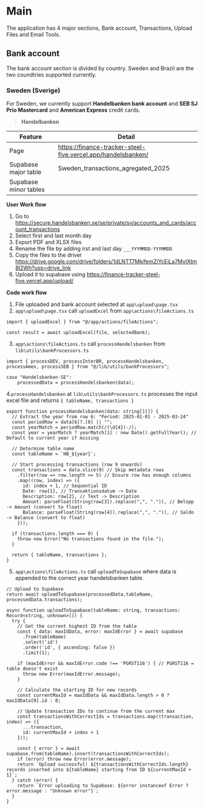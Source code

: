 # Main

The application has 4 major sections, Bank account, Transactions, Upload Files and Email Tools.

## Bank account

The bank account section is divided by country. Sweden and Brazil are the two coundtries supported currently.

### Sweden (Sverige)

For Sweden, we currently support **Handelbanken bank account** and **SEB SJ Prio Mastercard** and **American Express** credit cards.

> **Handelbanken**

| Feature               | Detail                                                       |
| --------------------- | ------------------------------------------------------------ |
| Page                  | https://finance-tracker-steel-five.vercel.app/handelsbanken/ |
| Supabase major table  | Sweden_transactions_agregated_2025                           |
| Supabase minor tables |                                                              |

**User Work flow**

1. Go to https://secure.handelsbanken.se/se/private/sv/accounts_and_cards/account_transactions
2. Select first and last month day
3. Export PDF and XLSX files
4. Rename the file by adding irst and last day `___YYYMMDD-YYYMMDD`
5. Copy the files to the driver https://drive.google.com/drive/folders/1dLNTT7MkifemZiYcEjLa7MvIXtm8I2Wh?usp=drive_link
6. Upload it to supabase using https://finance-tracker-steel-five.vercel.app/upload/

**Code work flow**

1. File uploaded and bank account selected at `app\upload\page.tsx`
2. `app\upload\page.tsx` call `uploadExcel` from `app\actions\fileActions.ts`

```
import { uploadExcel } from "@/app/actions/fileActions";

const result = await uploadExcel(file, selectedBank);
```

3. `app\actions\fileActions.ts` call `processHandelsbanken` from `lib\utils\bankProcessors.ts`

```
import { processDEV, processInterBR, processHandelsbanken, processAmex, processSEB } from "@/lib/utils/bankProcessors";

case "Handelsbanken-SE":
    processedData = processHandelsbanken(data);
```

4.`processHandelsbanken` at `lib\utils\bankProcessors.ts` processes the input excel file and returns `{ tableName, transactions }`

```
export function processHandelsbanken(data: string[][]) {
  // Extract the year from row 6: "Period: 2025-01-01 - 2025-03-24"
  const periodRow = data[6]?.[0] || "";
  const yearMatch = periodRow.match(/(\d{4})-/);
  const year = yearMatch ? yearMatch[1] : new Date().getFullYear(); // Default to current year if missing

  // Determine table name
  const tableName = `HB_${year}`;

  // Start processing transactions (row 9 onwards)
  const transactions = data.slice(9) // Skip metadata rows
    .filter(row => row.length >= 5) // Ensure row has enough columns
    .map((row, index) => ({
      id: index + 1, // Sequential ID
      Date: row[1], // Transaktionsdatum -> Date
      Description: row[2], // Text -> Description
      Amount: parseFloat(String(row[3]).replace(",", ".")), // Belopp -> Amount (convert to float)
      Balance: parseFloat(String(row[4]).replace(",", ".")), // Saldo -> Balance (convert to float)
    }));

  if (transactions.length === 0) {
    throw new Error("No transactions found in the file.");
  }

  return { tableName, transactions };
}
```

5. `app\actions\fileActions.ts` call `uploadToSupabase` where data is appended to the correct year handelsbanken table.

```
// Upload to Supabase
return await uploadToSupabase(processedData.tableName, processedData.transactions);

async function uploadToSupabase(tableName: string, transactions: Record<string, unknown>[]) {
  try {
    // Get the current highest ID from the table
    const { data: maxIdData, error: maxIdError } = await supabase
      .from(tableName)
      .select('id')
      .order('id', { ascending: false })
      .limit(1);

    if (maxIdError && maxIdError.code !== 'PGRST116') { // PGRST116 = table doesn't exist
      throw new Error(maxIdError.message);
    }

    // Calculate the starting ID for new records
    const currentMaxId = maxIdData && maxIdData.length > 0 ? maxIdData[0].id : 0;

    // Update transaction IDs to continue from the current max
    const transactionsWithCorrectIds = transactions.map((transaction, index) => ({
      ...transaction,
      id: currentMaxId + index + 1
    }));

    const { error } = await supabase.from(tableName).insert(transactionsWithCorrectIds);
    if (error) throw new Error(error.message);
    return `Upload successful! ${transactionsWithCorrectIds.length} records inserted into ${tableName} starting from ID ${currentMaxId + 1}`;
  } catch (error) {
    return `Error uploading to Supabase: ${error instanceof Error ? error.message : "Unknown error"}`;
  }
}
```
